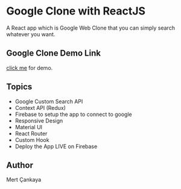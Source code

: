 # Google Clone with ReactJS
A React app which is Google Web Clone that you can simply search whatever you want.

## Google Clone Demo Link
<a href="https://clone-fb34b.web.app/">click me</a> for demo.


## Topics
+ Google Custom Search API
+ Context API (Redux)
+ Firebase to setup the app to connect to google
+ Responsive Design
+ Material UI
+ React Router
+ Custom Hook
+ Deploy the App LIVE on Firebase

## Author
Mert Çankaya

